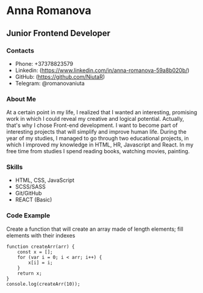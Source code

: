 # Anna Romanova
## Junior Frontend Developer
### Contacts 
* Phone: +37378823579
* Linkedin: (https://www.linkedin.com/in/anna-romanova-59a8b020b/)
* GitHub: (https://github.com/NiutaR)
* Telegram: @romanovaniuta

### About Me
At a certain point in my life, I realized that I wanted an interesting, promising work in which I could reveal my creative and logical potential. Actually, that's why I chose Front-end development. I want to become part of interesting projects that will simplify and improve human life. During the year of my studies, I managed to go through two educational projects, in which I improved my knowledge in HTML, HR, Javascript and React.
In my free time from studies I spend reading books, watching movies, painting.
### Skills
* HTML, CSS, JavaScript
* SCSS/SASS
* Git/GitHub
* REACT (Basic)
### Code Example
Create a function that will create an array made of length elements; fill elements with their indexes
```
function createArr(arr) {
    const x = [];
    for (var i = 0; i < arr; i++) {
        x[i] = i;
    }
    return x;
}
console.log(createArr(10));
```
